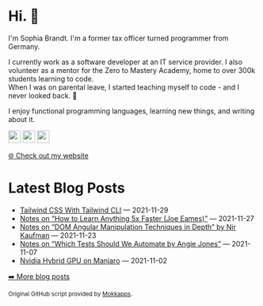 <h1>Hi. 👋</h1>
<p>I'm Sophia Brandt. I'm a former tax officer turned programmer from Germany.</p>
<p>I currently work as a software developer at an IT service provider. I also volunteer as a mentor for the Zero to Mastery Academy, home to over 300k students learning to code.<br>
When I was on parental leave, I started teaching myself to code - and I never looked back. 💜</p>
<p>I enjoy functional programming languages, learning new things, and writing about it.</p>
<p><a href="https://www.twitter.com/hisophiabrandt"><img src="https://img.shields.io/badge/twitter-%231DA1F2.svg?&style=for-the-badge&logo=twitter&logoColor=white" height=25></a> <a href="https://www.linkedin.com/in/sophiabrandt"><img src="https://img.shields.io/badge/linkedin-%230077B5.svg?&style=for-the-badge&logo=linkedin&logoColor=white" height=25></a> <a href="https://dev.to/sophiabrandt"><img src="https://img.shields.io/badge/DEV.TO-%230A0A0A.svg?&style=for-the-badge&logo=dev-dot-to&logoColor=white" height=25></a></p>
<p><a href="https://www.sophiabrandt.com">🌐 Check out my website</a></p>
<h1>Latest Blog Posts</h1>
  <ul>
    <li><a href=https://www.rockyourcode.com/tailwind-css-with-tailwind-cli/>Tailwind CSS With Tailwind CLI</a> — 2021-11-29</li><li><a href=https://www.rockyourcode.com/notes-on-how-to-learn-anything-5x-faster/>Notes on “How to Learn Anything 5x Faster (Joe Eames)”</a> — 2021-11-27</li><li><a href=https://www.rockyourcode.com/notes-on-angular-dom-manipulation-techniques-in-depth/>Notes on “DOM Angular Manipulation Techniques in Depth” by Nir Kaufman</a> — 2021-11-23</li><li><a href=https://www.rockyourcode.com/notes-on-which-tests-should-we-automate-by-angie-jones/>Notes on “Which Tests Should We Automate by Angie Jones”</a> — 2021-11-07</li><li><a href=https://www.rockyourcode.com/nvidia-hybrid-gpu-on-manjaro/>Nvidia Hybrid GPU on Manjaro</a> — 2021-11-02</li>
  </ul>
<p><a href="https://www.rockyourcode.com">➡️ More blog posts</a></p>
<p><small>Original GitHub script provided by <a href="https://github.com/Mokkapps">Mokkapps</a>.</small></p>
